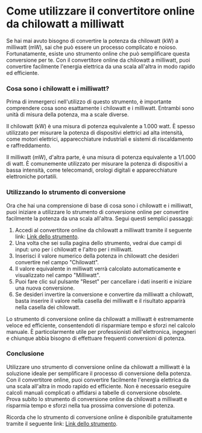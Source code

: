 Come utilizzare il convertitore online da chilowatt a milliwatt
===============================================================

Se hai mai avuto bisogno di convertire la potenza da chilowatt (kW) a milliwatt (mW), sai che può essere un processo complicato e noioso. Fortunatamente, esiste uno strumento online che può semplificare questa conversione per te. Con il convertitore online da chilowatt a milliwatt, puoi convertire facilmente l'energia elettrica da una scala all'altra in modo rapido ed efficiente.

### Cosa sono i chilowatt e i milliwatt?

Prima di immergerci nell'utilizzo di questo strumento, è importante comprendere cosa sono esattamente i chilowatt e i milliwatt. Entrambi sono unità di misura della potenza, ma a scale diverse.

Il chilowatt (kW) è una misura di potenza equivalente a 1.000 watt. È spesso utilizzato per misurare la potenza di dispositivi elettrici ad alta intensità, come motori elettrici, apparecchiature industriali e sistemi di riscaldamento e raffreddamento.

Il milliwatt (mW), d'altra parte, è una misura di potenza equivalente a 1/1.000 di watt. È comunemente utilizzato per misurare la potenza di dispositivi a bassa intensità, come telecomandi, orologi digitali e apparecchiature elettroniche portatili.

### Utilizzando lo strumento di conversione

Ora che hai una comprensione di base di cosa sono i chilowatt e i milliwatt, puoi iniziare a utilizzare lo strumento di conversione online per convertire facilmente la potenza da una scala all'altra. Segui questi semplici passaggi:

1. Accedi al convertitore online da chilowatt a milliwatt tramite il seguente link: [Link dello strumento](https://www.onlinecalculatorsfree.com/it/convert/kilowatts-to-milliwatts.html).
2. Una volta che sei sulla pagina dello strumento, vedrai due campi di input: uno per i chilowatt e l'altro per i milliwatt.
3. Inserisci il valore numerico della potenza in chilowatt che desideri convertire nel campo "Chilowatt".
4. Il valore equivalente in milliwatt verrà calcolato automaticamente e visualizzato nel campo "Milliwatt".
5. Puoi fare clic sul pulsante "Reset" per cancellare i dati inseriti e iniziare una nuova conversione.
6. Se desideri invertire la conversione e convertire da milliwatt a chilowatt, basta inserire il valore nella casella dei milliwatt e il risultato apparirà nella casella dei chilowatt.

Lo strumento di conversione online da chilowatt a milliwatt è estremamente veloce ed efficiente, consentendoti di risparmiare tempo e sforzi nel calcolo manuale. È particolarmente utile per professionisti dell'elettronica, ingegneri e chiunque abbia bisogno di effettuare frequenti conversioni di potenza.

### Conclusione

Utilizzare uno strumento di conversione online da chilowatt a milliwatt è la soluzione ideale per semplificare il processo di conversione della potenza. Con il convertitore online, puoi convertire facilmente l'energia elettrica da una scala all'altra in modo rapido ed efficiente. Non è necessario eseguire calcoli manuali complicati o affidarsi a tabelle di conversione obsolete. Prova subito lo strumento di conversione online da chilowatt a milliwatt e risparmia tempo e sforzi nella tua prossima conversione di potenza.

Ricorda che lo strumento di conversione online è disponibile gratuitamente tramite il seguente link: [Link dello strumento](https://www.onlinecalculatorsfree.com/it/convert/kilowatts-to-milliwatts.html).